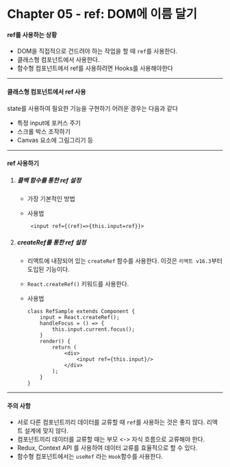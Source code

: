 # Chapter 05 - ref: DOM에 이름 달기



#### ref를 사용하는 상황

- DOM을 직접적으로 건드려야 하는 작업을 할 때 `ref`를 사용한다.
- 클래스형 컴포넌트에서 사용한다. 
- 함수형 컴포넌트에서 ref를 사용하려면 Hooks를 사용해야한다



------

#### 클래스형 컴포넌트에서 ref 사용

state를 사용하여 필요한 기능을 구현하기 어려운 경우는 다음과 같다

- 특정 input에 포커스 주기
- 스크롤 박스 조작하기
- Canvas 요소에 그림그리기 등



------

#### ref 사용하기

1. ##### 콜백 함수를 통한 ref 설정

   - 가장 기본적인 방법

   - 사용법 

     ```
      <input ref={(ref)=>{this.input=ref}}> 
     ```

2. ##### createRef를 통한 ref 설정

   - 리액트에 내장되어 있는 `createRef` 함수를 사용한다. 이것은 `리액트 v16.3`부터 도입된 기능이다.

   - `React.createRef()` 키워드를 사용한다.

   - 사용법

     ```react
     class RefSample extends Component {
         input = React.createRef();
         handleFocus = () => {
             this.input.current.focus();
         }
         render() {
             return (
                 <div>
                     <input ref={this.input}/>
                 </div>
             );
         }
     }
     ```

     



------

#### 주의 사항

- 서로 다른 컴포넌트끼리 데이터를 교류할 때 `ref`를 사용하는 것은 좋지 않다. 리액트 설계에 맞지 않다. 
- 컴포넌트끼리 데이터를 교류할 때는 부모 ​<-> 자식 흐름으로 교류해야 한다.
- Redux, Context API 를 사용하여 데이터 교류를 효율적으로 할 수 있다.
- 함수형 컴포넌트에서는 `useRef` 라는 `Hook`함수를 사용한다.

